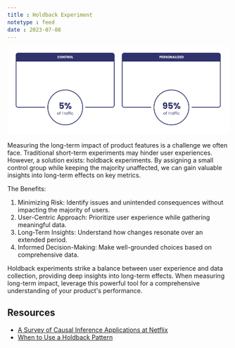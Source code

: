 ```yaml
---
title : Holdback Experiment
notetype : feed
date : 2023-07-08
---
```


![Holdback Experiment](/assets/img/holdback-exp.png)

Measuring the long-term impact of product features is a challenge we often face. Traditional short-term experiments may hinder user experiences. However, a solution exists: holdback experiments. By assigning a small control group while keeping the majority unaffected, we can gain valuable insights into long-term effects on key metrics.

The Benefits:

1. Minimizing Risk: Identify issues and unintended consequences without impacting the majority of users.
2. User-Centric Approach: Prioritize user experience while gathering meaningful data.
3. Long-Term Insights: Understand how changes resonate over an extended period.
4. Informed Decision-Making: Make well-grounded choices based on comprehensive data.

Holdback experiments strike a balance between user experience and data collection, providing deep insights into long-term effects. When measuring long-term impact, leverage this powerful tool for a comprehensive understanding of your product's performance.


## Resources
- [A Survey of Causal Inference Applications at Netflix](https://netflixtechblog.com/a-survey-of-causal-inference-applications-at-netflix-b62d25175e6f)
- [When to Use a Holdback Pattern](https://www.split.io/blog/holdback-pattern/)